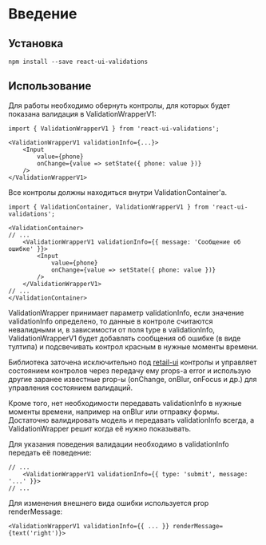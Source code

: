 # Введение

## Установка 

    npm install --save react-ui-validations

## Использование

Для работы необходимо обернуть контролы, для которых будет показана валидация в ValidationWrapperV1:

    import { ValidationWrapperV1 } from 'react-ui-validations';

    <ValidationWrapperV1 validationInfo={...}>
        <Input
            value={phone}
            onChange={value => setState({ phone: value })}
        />
    </ValidationWrapperV1>

Все контролы должны находиться внутри ValidationContainer'а.

    import { ValidationContainer, ValidationWrapperV1 } from 'react-ui-validations';

    <ValidationContainer>
    // ...
        <ValidationWrapperV1 validationInfo={{ message: 'Сообщение об ошибке' }}>
            <Input
                value={phone}
                onChange={value => setState({ phone: value })}
            />
        </ValidationWrapperV1>
    // ...
    </ValidationContainer>

ValidationWrapper принимает параметр validationInfo, если значение validationInfo определено, 
то данные в контроле считаются невалидными и, в зависимости от поля type в validationInfo, ValidationWrapperV1 
будет добавлять сообщения об ошибке (в виде тултипа) и подсвечивать контрол красным в нужные моменты времени.

Библиотека заточена исключительно под [retail-ui](tech.skbkontur.ru/react-ui/) контролы и управляет состоянием контролов
через передачу ему props-а error и использую другие заранее известные prop-ы (onChange, onBlur, onFocus и др.) для управления 
состоянием валидаций.

Кроме того, нет необходимости передавать validationInfo в нужные моменты времени, например на onBlur или отправку формы. Достаточно
валидировать модель и передавать validationInfo всегда, а ValidationWrapper решит когда её нужно показывать.

Для указания поведения валидации необходимо в validationInfo передать её поведение:

    // ...
        <ValidationWrapperV1 validationInfo={{ type: 'submit', message: '...' }}>
    // ...

Для изменения внешнего вида ошибки используется prop renderMessage:

    <ValidationWrapperV1 validationInfo={{ ... }} renderMessage={text('right')}>


